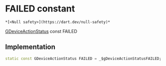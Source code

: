 


# FAILED constant




    *[<Null safety>](https://dart.dev/null-safety)*


[GDeviceActionStatus](../../third_party_yonomi_graphql_schema_schema.docs.schema.gql/GDeviceActionStatus-class.md) const FAILED
  







## Implementation

```dart
static const GDeviceActionStatus FAILED = _$gDeviceActionStatusFAILED;


```







